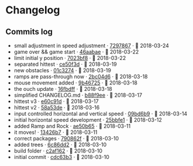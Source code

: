 # Changelog

## Commits log
- small adjustment in speed adjustment · [7297867](http://github.com/$3/$4/commit/72978672bcd5647b42d48d234a1dfdffeb3a08be) · 📅 2018-03-24
- game over && game start · [46aabae](http://github.com/$3/$4/commit/46aabae9da2acb77ed3b4a40eed3be7157ea4269) · 📅 2018-03-22
- limit initial y position · [7023bf8](http://github.com/$3/$4/commit/7023bf84d4b747e6d3de2a4d3c5a7c572f08b5da) · 📅 2018-03-22
- separated hittest · [ce50f3d](http://github.com/$3/$4/commit/ce50f3df1214ac82cf43d438775e9a1126d9f874) · 📅 2018-03-19
- new obstacles · [01c3274](http://github.com/$3/$4/commit/01c32747dd5099590d90c9ca6788d087842f59a9) · 📅 2018-03-19
- ramps are pass-through now · [2bc04d6](http://github.com/$3/$4/commit/2bc04d66f6f8df7ed8640407dbed4305c2899905) · 📅 2018-03-18
- mouse movement added · [9b46725](http://github.com/$3/$4/commit/9b46725293006bee2384543b83be152dc8f3baee) · 📅 2018-03-18
- the ouch update · [16fbdff](http://github.com/$3/$4/commit/16fbdffa573446ba3420ea0ecde28c241bb747ea) · 📅 2018-03-18
- simplified CHANGELOG.md · [b88f9ee](http://github.com/$3/$4/commit/b88f9eeda8f66077741ad082e4b3e018c7728ad3) · 📅 2018-03-17
- hittest v3 · [e60c91d](http://github.com/$3/$4/commit/e60c91deb32df88befdcd41a34575b57688e7422) · 📅 2018-03-17
- hittest v2 · [58a53de](http://github.com/$3/$4/commit/58a53de1d50a7a8463b5159a24cc53bc202b51bb) · 📅 2018-03-16
- input controlled horizontal and vertical speed · [09bd6b9](http://github.com/$3/$4/commit/09bd6b98a13e2814beb24917ec373645a45704ca) · 📅 2018-03-14
- initial horizontal speed development · [25bbfe1](http://github.com/$3/$4/commit/25bbfe1030c16d37899a0842b031ed1885466940) · 📅 2018-03-12
- added Ramp and Rock · [ae50b65](http://github.com/$3/$4/commit/ae50b656a5da173f27052ab798fc36e63c23f410) · 📅 2018-03-11
- it moves! · [13426b7](http://github.com/$3/$4/commit/13426b720310e0ff13f088817de15e7d810d714a) · 📅 2018-03-11
- correct packages · [790862f](http://github.com/$3/$4/commit/790862f8b382cfcf5e6b8e1732601ec4323c8dd2) · 📅 2018-03-10
- added trees · [6c86dd2](http://github.com/$3/$4/commit/6c86dd25c4044a43cc2a1c3ab6645a8475006d68) · 📅 2018-03-10
- build folder · [c2af162](http://github.com/$3/$4/commit/c2af162855385b49b0eb10049dd0ff72a5650578) · 📅 2018-03-10
- initial commit · [cdc63b3](http://github.com/$3/$4/commit/cdc63b3a09970978768814481c7ee2543a5741ad) · 📅 2018-03-10
